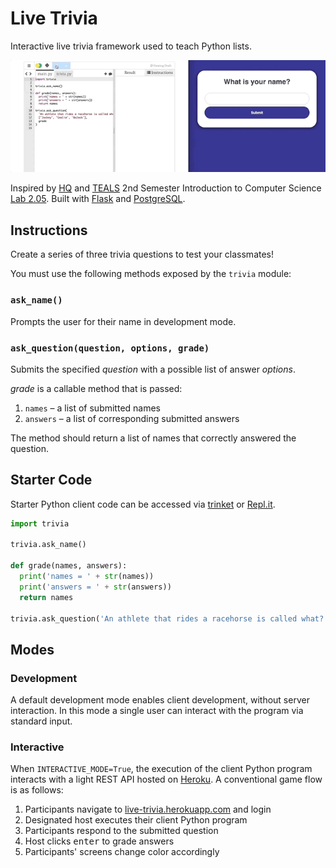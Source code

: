 # Live Trivia

Interactive live trivia framework used to teach Python lists.

![Demo](demo.gif)

Inspired by [HQ](https://hqtrivia.com) and [TEALS](https://www.tealsk12.org/) 2nd Semester Introduction to Computer
Science [Lab 2.05](https://tealsk12.gitbook.io/intro-cs-2/unit2_md/lesson-4/lab).
Built with [Flask](http://flask.pocoo.org/docs/0.12/) and [PostgreSQL](https://www.postgresql.org/).

## Instructions

Create a series of three trivia questions to test your classmates!

You must use the following methods exposed by the `trivia` module:

### `ask_name()`

Prompts the user for their name in development mode.

### `ask_question(question, options, grade)`

Submits the specified _question_ with a possible list of answer _options_.

_grade_ is a callable method that is passed:

1. `names` – a list of submitted names
2. `answers` – a list of corresponding submitted answers

The method should return a list of names that correctly answered the question.

## Starter Code

Starter Python client code can be accessed via [trinket](https://trinket.io/python3/0ef2599c81) or [Repl.it](https://repl.it/@namoscato/Interactive-Trivia-Starter).

```python
import trivia

trivia.ask_name()

def grade(names, answers):
  print('names = ' + str(names))
  print('answers = ' + str(answers))
  return names

trivia.ask_question('An athlete that rides a racehorse is called what?', ['Jockey', 'Goalie', 'BoJack'], grade)
```

## Modes

### Development

A default development mode enables client development, without server interaction. In this mode a single user can
interact with the program via standard input.

### Interactive

When `INTERACTIVE_MODE=True`, the execution of the client Python program interacts with a light REST API hosted on
[Heroku](https://www.heroku.com/). A conventional game flow is as follows:

1. Participants navigate to [live-trivia.herokuapp.com](https://live-trivia.herokuapp.com/) and login
2. Designated host executes their client Python program
3. Participants respond to the submitted question
4. Host clicks <kbd>enter</kbd> to grade answers
5. Participants' screens change color accordingly
